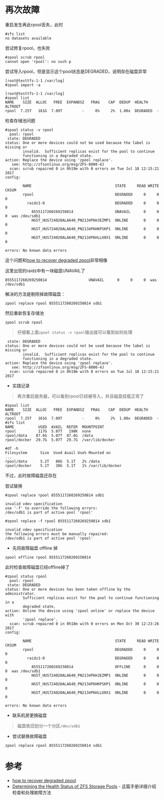 # 再次故障

重启发生再此rpool丢失，此时

```
#zfs list
no datasets available
```

尝试修复rpool，也失败

```
#zpool scrub rpool
cannot open 'rpool': no such p
```

尝试导入rpool，但是显示这个pool状态是DEGRADED，说明存在磁盘异常


```
[root@testtfs-1-1 /var/log]
#zpool import -a

[root@testtfs-1-1 /var/log]
#zpool list
NAME    SIZE  ALLOC   FREE  EXPANDSZ   FRAG    CAP  DEDUP  HEALTH  ALTROOT
rpool  7.25T   161G  7.09T         -     0%     2%  1.00x  DEGRADED  -
```

检查存储池问题

```
#zpool status -v rpool
  pool: rpool
 state: DEGRADED
status: One or more devices could not be used because the label is missing or
        invalid.  Sufficient replicas exist for the pool to continue
        functioning in a degraded state.
action: Replace the device using 'zpool replace'.
   see: http://zfsonlinux.org/msg/ZFS-8000-4J
  scan: scrub repaired 0 in 0h19m with 0 errors on Tue Jul 18 12:15:21 2017
config:

        NAME                                      STATE     READ WRITE CKSUM
        rpool                                     DEGRADED     0     0     0
          raidz1-0                                DEGRADED     0     0     0
            8555117260269250814                   UNAVAIL      0     0     0  was /dev/sdb1
            HGST_HUS724020ALA640_PN2134P6HJEZMP1  ONLINE       0     0     0
            HGST_HUS724020ALA640_PN2134P6HKPSKP1  ONLINE       0     0     0
            HGST_HUS724020ALA640_PN2134P6HLLU0X1  ONLINE       0     0     0

errors: No known data errors
```

这个问题和[how to recover degraded zpool](https://forums.freebsd.org/threads/28084/)非常相像

这里出现的raidz中有一块磁盘UNAVAIL了

```
8555117260269250814                   UNAVAIL      0     0     0  was /dev/sdb1
```

解决的方法是剔除掉故障磁盘：

```
zpool replace rpool 8555117260269250814 sdb1
```

然后重新恢复存储池

```
zpool scrub rpool
```

> 仔细看上面`zpool status -v rpool`输出就可以看到如何处理

```
 state: DEGRADED
status: One or more devices could not be used because the label is missing or
        invalid.  Sufficient replicas exist for the pool to continue
        functioning in a degraded state.
action: Replace the device using 'zpool replace'.
   see: http://zfsonlinux.org/msg/ZFS-8000-4J
  scan: scrub repaired 0 in 0h19m with 0 errors on Tue Jul 18 12:15:21 2017
```

* 实践记录

> 再次重启服务器，可以看到rpool已经被导入，并且磁盘挂载正常了

```
#zpool list
NAME    SIZE  ALLOC   FREE  EXPANDSZ   FRAG    CAP  DEDUP  HEALTH  ALTROOT
rpool  7.25T   161G  7.09T         -     0%     2%  1.00x  DEGRADED  -
#zfs list
NAME           USED  AVAIL  REFER  MOUNTPOINT
rpool          117G  5.07T   198K  none
rpool/data    87.6G  5.07T  87.6G  /data
rpool/docker  29.7G  5.07T  29.7G  /var/lib/docker

#df -h
Filesystem      Size  Used Avail Use% Mounted on
...
rpool/data      5.2T   88G  5.1T   2% /data
rpool/docker    5.1T   30G  5.1T   1% /var/lib/docker
```

不过，此时故障磁盘还存在

尝试替换

```
#zpool replace rpool 8555117260269250814 sdb1

invalid vdev specification
use '-f' to override the following errors:
/dev/sdb1 is part of active pool 'rpool'

#zpool replace -f rpool 8555117260269250814 sdb1

invalid vdev specification
the following errors must be manually repaired:
/dev/sdb1 is part of active pool 'rpool'
```

* 先将故障磁盘 offline 掉

```
zpool offline rpool 8555117260269250814
```

此时检查故障磁盘已经offline掉了

```
#zpool status rpool
  pool: rpool
 state: DEGRADED
status: One or more devices has been taken offline by the administrator.
        Sufficient replicas exist for the pool to continue functioning in a
        degraded state.
action: Online the device using 'zpool online' or replace the device with
        'zpool replace'.
  scan: scrub repaired 0 in 0h18m with 0 errors on Mon Oct 30 12:23:26 2017
config:

        NAME                                      STATE     READ WRITE CKSUM
        rpool                                     DEGRADED     0     0     0
          raidz1-0                                DEGRADED     0     0     0
            8555117260269250814                   OFFLINE      0     0     0  was /dev/sdb1
            HGST_HUS724020ALA640_PN2134P6HJEZMP1  ONLINE       0     0     0
            HGST_HUS724020ALA640_PN2134P6HKPSKP1  ONLINE       0     0     0
            HGST_HUS724020ALA640_PN2134P6HLLU0X1  ONLINE       0     0     0

errors: No known data errors
```

* 联系机房更换磁盘

> 磁盘依旧划分一个分区`/dev/sdb1`

* 尝试替换故障磁盘

```
zpool replace rpool 8555117260269250814 sdb1
```

# 参考

* [how to recover degraded zpool](https://forums.freebsd.org/threads/28084/)
* [Determining the Health Status of ZFS Storage Pools](https://docs.oracle.com/cd/E19253-01/819-5461/gamno/index.html) - 这篇手册详细介绍检查和处理故障方法